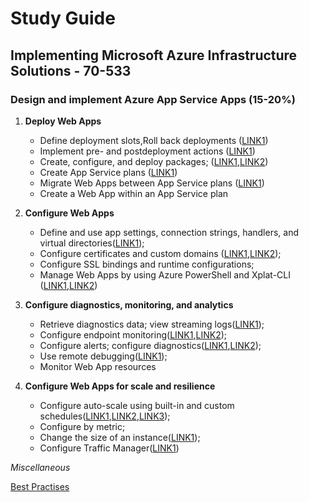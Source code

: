 # Study Guide

## Implementing Microsoft Azure Infrastructure Solutions - 70-533

###  **Design and implement Azure App Service Apps (15-20%)**

1. **Deploy Web Apps** 
   * Define deployment slots,Roll back deployments ([LINK1](https://docs.microsoft.com/en-us/azure/app-service-web/web-sites-staged-publishing))
   * Implement pre- and postdeployment actions ([LINK1](https://github.com/projectkudu/kudu/wiki/Post-Deployment-Action-Hooks))
   * Create, configure, and deploy packages; ([LINK1](https://www.iis.net/learn/publish/using-web-deploy/introduction-to-web-deploy),[LINK2](https://docs.microsoft.com/en-us/azure/vs-azure-tools-publishing-using-powershell-scripts))
   * Create App Service plans ([LINK1](https://docs.microsoft.com/en-us/azure/app-service/azure-web-sites-web-hosting-plans-in-depth-overview)) 
   * Migrate Web Apps between App Service plans ([LINK1](http://stackoverflow.com/questions/23685094/is-it-possible-to-move-a-website-to-a-different-web-hosting-plan)) 
   * Create a Web App within an App Service plan

2. **Configure Web Apps**
   * Define and use app settings, connection strings, handlers, and virtual
     directories([LINK1](https://docs.microsoft.com/en-us/azure/app-service-web/web-sites-configure)); 
   * Configure certificates and custom domains ([LINK1](https://docs.microsoft.com/en-us/azure/app-service-web/web-sites-configure-ssl-certificate),[LINK2](https://docs.microsoft.com/en-us/azure/app-service-web/web-sites-purchase-ssl-web-site)); 
   * Configure SSL bindings and runtime configurations; 
   * Manage Web Apps by using Azure PowerShell and Xplat-CLI ([LINK1](https://docs.microsoft.com/en-us/azure/app-service-web/app-service-web-app-azure-resource-manager-xplat-cli),[LINK2](https://channel9.msdn.com/Series/Windows-Azure-Web-Sites-Tutorials/Managing-Windows-Azure-Web-Sites-with-PowerShell))

3. **Configure diagnostics, monitoring, and analytics**
   * Retrieve diagnostics data; view streaming logs([LINK1](https://docs.microsoft.com/en-us/azure/app-service-web/web-sites-enable-diagnostic-log)); 
   * Configure endpoint monitoring([LINK1](https://docs.microsoft.com/en-us/azure/app-service-web/web-sites-monitor),[LINK2](https://docs.microsoft.com/en-us/azure/application-insights/app-insights-monitor-web-app-availability)); 
   * Configure alerts; configure diagnostics([LINK1](https://docs.microsoft.com/en-us/azure/application-insights/app-insights-alerts),[LINK2](https://docs.microsoft.com/en-us/azure/app-service-web/web-sites-enable-diagnostic-log)); 
   * Use remote debugging([LINK1](https://docs.microsoft.com/en-us/azure/app-service-web/web-sites-dotnet-troubleshoot-visual-studio#a-nameremotedebugaremote-debugging-web-apps));
   * Monitor Web App resources

4. **Configure Web Apps for scale and resilience**
   * Configure auto-scale using built-in and custom schedules([LINK1](https://docs.microsoft.com/en-us/azure/monitoring-and-diagnostics/insights-how-to-scale),[LINK2](https://docs.microsoft.com/en-us/azure/app-service/app-service-environment-auto-scale),[LINK3](https://docs.microsoft.com/en-us/azure/app-service-web/app-service-web-scale-a-web-app-in-an-app-service-environment)); 
   * Configure by metric; 
   * Change the size of an instance([LINK1](https://docs.microsoft.com/en-us/azure/app-service-web/web-sites-scale)); 
   * Configure Traffic Manager([LINK1](https://docs.microsoft.com/en-us/azure/app-service-web/web-sites-traffic-manager))

*Miscellaneous*
  
  [Best Practises](https://docs.microsoft.com/en-us/azure/app-service-web/app-service-best-practices)